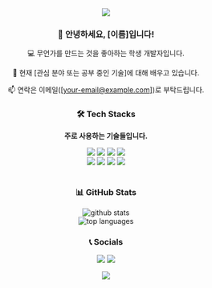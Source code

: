 <div align="center">
  <a href="https://github.com/[Your-GitHub-Username]">
    <img src="https://capsule-render.vercel.app/api?type=waving&color=gradient&height=300&section=header&text=Welcome!&fontSize=90" />
  </a>
</div>

<div align="center">
  
  ### 👋 안녕하세요, [이름]입니다!
  
  💻 무언가를 만드는 것을 좋아하는 학생 개발자입니다.
  
  🌱 현재 [관심 분야 또는 공부 중인 기술]에 대해 배우고 있습니다.
  
  📫 연락은 이메일([your-email@example.com])로 부탁드립니다.
  
</div>

<div align="center"> 
  <h3>🛠️ Tech Stacks</h3>
  <p><strong>주로 사용하는 기술들입니다.</strong></p>
  <img src="https://img.shields.io/badge/Python-3776AB?style=for-the-badge&logo=Python&logoColor=white">
  <img src="https://img.shields.io/badge/JavaScript-F7DF1E?style=for-the-badge&logo=JavaScript&logoColor=black">
  <img src="https://img.shields.io/badge/HTML5-E34F26?style=for-the-badge&logo=HTML5&logoColor=white"> 
  <img src="https://img.shields.io/badge/CSS3-1572B6?style=for-the-badge&logo=CSS3&logoColor=white">
  <br>
  <img src="https://img.shields.io/badge/React-61DAFB?style=for-the-badge&logo=React&logoColor=black">
  <img src="https://img.shields.io/badge/Node.js-339933?style=for-the-badge&logo=Node.js&logoColor=white">
  <img src="https://img.shields.io/badge/Git-F05032?style=for-the-badge&logo=Git&logoColor=white">
  <img src="https://img.shields.io/badge/GitHub-181717?style=for-the-badge&logo=GitHub&logoColor=white">
</div>
<br>

<div align="center">
  <h3>📊 GitHub Stats</h3>
  <p>
    <img src="https://github-readme-stats.vercel.app/api?username=[Your-GitHub-Username]&show_icons=true&theme=transparent" alt="github stats"/>
    <br>
    <img src="https://github-readme-stats.vercel.app/api/top-langs/?username=[Your-GitHub-Username]&layout=compact&theme=transparent" alt="top languages"/>
  </p>
</div>

<div align="center">
  <h3>📞 Socials</h3>
  <a href="mailto:[your-email@example.com]"><img src="https://img.shields.io/badge/Gmail-D14836?style=for-the-badge&logo=Gmail&logoColor=white"></a>
  <a href="[Your-Blog-URL]"><img src="https://img.shields.io/badge/Blog-1e90ff?style=for-the-badge&logo=Blogger&logoColor=white"></a>
  </div>

<div align="center">
  <p>
    <img src="https://hits.seeyoufarm.com/api/count/incr/badge.svg?url=https%3A%2F%2Fgithub.com%2F[Your-GitHub-Username]&count_bg=%2379C83D&title_bg=%23555555&icon=&icon_color=%23E7E7E7&title=hits&edge_flat=false"/>
  </p>
</div>
